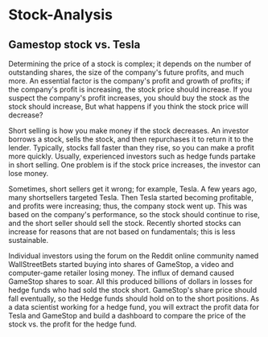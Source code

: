 # Stock-Analysis
## Gamestop stock vs. Tesla
Determining the price of a stock is complex; it depends on the number of outstanding shares, the size of the company's future profits, and much more.  An essential factor is the company's profit and growth of profits; if the company's profit is increasing, the stock price should increase.  If you suspect the company's profit increases, you should buy the stock as the stock should increase, But what happens if you think the stock price will decrease? 

Short selling is how you make money if the stock decreases. An investor borrows a stock, sells the stock, and then repurchases it to return it to the lender. Typically, stocks fall faster than they rise, so you can make a profit more quickly. Usually, experienced investors such as hedge funds partake in short selling. One problem is if the stock price increases, the investor can lose money.

Sometimes, short sellers get it wrong; for example, Tesla.  A few years ago, many shortsellers targeted Tesla. Then Tesla started becoming profitable, and profits were increasing; thus, the company stock went up. This was based on the company's performance, so the stock should continue to rise, and the short seller should sell the stock.  Recently shorted stocks can increase for reasons that are not based on fundamentals; this is less sustainable. 

Individual investors using the forum on the Reddit online community named WallStreetBets started buying into shares of GameStop, a video and computer-game retailer losing money. The influx of demand caused GameStop shares to soar. All this produced billions of dollars in losses for hedge funds who had sold the stock short. GameStop's share price should fall eventually, so the Hedge funds should hold on to the short positions. As a data scientist working for a hedge fund, you will extract the profit data for Tesla and GameStop and build a dashboard to compare the price of the stock vs. the profit for the hedge fund.
